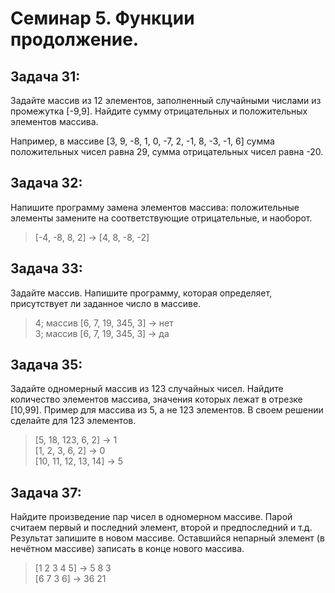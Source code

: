 # Семинар 5. Функции продолжение.

## Задача 31:
Задайте массив из 12 элементов, заполненный случайными числами из промежутка [-9,9]. Найдите сумму отрицательных и положительных элементов массива.

Например, в массиве [3, 9, -8, 1, 0, -7, 2, -1, 8, -3, -1, 6] сумма положительных чисел равна 29,
сумма отрицательных чисел равна -20.

## Задача 32:
Напишите программу замена элементов массива: положительные элементы замените
на соответствующие отрицательные, и наоборот.
>[-4, -8, 8, 2] -> [4, 8, -8, -2]

## Задача 33:
Задайте массив. Напишите программу, которая определяет, присутствует ли заданное число в массиве.
>4; массив [6, 7, 19, 345, 3] -> нет  
>3; массив [6, 7, 19, 345, 3] -> да

## Задача 35:
Задайте одномерный массив из 123 случайных чисел.
Найдите количество элементов массива, значения которых лежат в отрезке [10,99].
Пример для массива из 5, а не 123 элементов. В своем решении сделайте для 123 элементов.
>[5, 18, 123, 6, 2] -> 1  
>[1, 2, 3, 6, 2] -> 0  
>[10, 11, 12, 13, 14] -> 5

## Задача 37:
Найдите произведение пар чисел в одномерном массиве.
Парой считаем первый и последний элемент, второй и предпоследний и т.д.
Результат запишите в новом массиве.
Оставшийся непарный элемент (в нечётном массиве) записать в конце нового массива.
>[1 2 3 4 5] -> 5 8 3  
>[6 7 3 6] -> 36 21